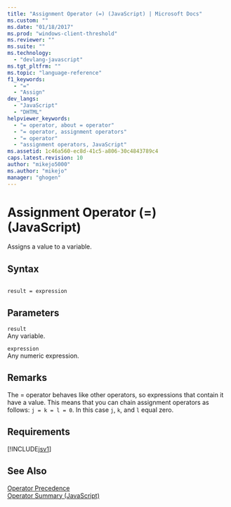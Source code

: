 ```yaml
---
title: "Assignment Operator (=) (JavaScript) | Microsoft Docs"
ms.custom: ""
ms.date: "01/18/2017"
ms.prod: "windows-client-threshold"
ms.reviewer: ""
ms.suite: ""
ms.technology: 
  - "devlang-javascript"
ms.tgt_pltfrm: ""
ms.topic: "language-reference"
f1_keywords: 
  - "="
  - "Assign"
dev_langs: 
  - "JavaScript"
  - "DHTML"
helpviewer_keywords: 
  - "= operator, about = operator"
  - "= operator, assignment operators"
  - "= operator"
  - "assignment operators, JavaScript"
ms.assetid: 1c46a560-ec8d-41c5-a806-30c4843789c4
caps.latest.revision: 10
author: "mikejo5000"
ms.author: "mikejo"
manager: "ghogen"
---
```

# Assignment Operator (=) (JavaScript)
Assigns a value to a variable.  
  
## Syntax  
  
```  
  
result = expression  
```  
  
## Parameters  
 `result`  
 Any variable.  
  
 `expression`  
 Any numeric expression.  
  
## Remarks  
 The = operator behaves like other operators, so expressions that contain it have a value. This means that you can chain assignment operators as follows: `j = k = l = 0`. In this case `j`, `k`, and `l` equal zero.  
  
## Requirements  
 [!INCLUDE[jsv1](../../javascript/misc/includes/jsv1-md.md)]  
  
## See Also  
 [Operator Precedence](../../javascript/operator-subtractprecedence-javascript.md)   
 [Operator Summary (JavaScript)](../../javascript/misc/operator-subtractsummary-javascript.md)